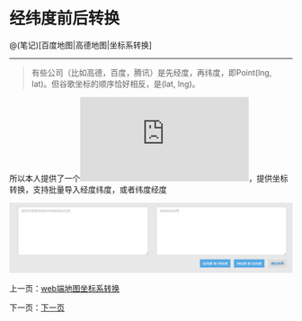 
# 经纬度前后转换

@(笔记)[百度地图|高德地图|坐标系转换]

-------------------


> 有些公司（比如高德，百度，腾讯）是先经度，再纬度，即Point(lng, lat)。但谷歌坐标的顺序恰好相反，是(lat, lng)。

所以本人提供了一个![小工具](https://github.com/lhywell/book/blob/master/map/tansformer.html)，提供坐标转换，支持批量导入经度纬度，或者纬度经度

![经纬度](https://raw.githubusercontent.com/lhywell/book/master/map/map0004.png)


上一页：[web端地图坐标系转换](https://github.com/lhywell/book/blob/master/map/README.md)

下一页：[下一页](https://github.com/lhywell/book/blob/master/map/README.md)
